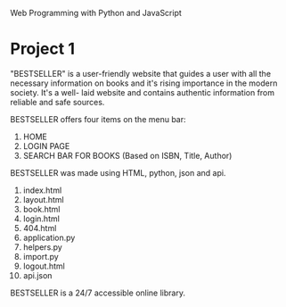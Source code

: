 Web Programming with Python and JavaScript
# Project 1


"BESTSELLER" is a user-friendly website that guides a user with all the necessary information on books and it's rising importance in the modern society.
 It's a well- laid website and contains authentic information from reliable and safe sources.

 BESTSELLER offers four items on the menu bar:
 1. HOME
 2. LOGIN PAGE
 3. SEARCH BAR FOR BOOKS (Based on ISBN, Title, Author)

BESTSELLER was made using HTML, python, json and api.
1. index.html
2. layout.html
3. book.html
4. login.html
5. 404.html
6. application.py
7. helpers.py
8. import.py
9. logout.html
10. api.json

BESTSELLER is a 24/7 accessible online library.
